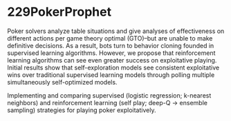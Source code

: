 # 229PokerProphet
Poker solvers analyze table situations and give analyses of effectiveness on different actions per game theory optimal (GTO)–but are unable to make definitive decisions. As a result, bots turn to behavior cloning founded in supervised learning algorithms. However, we propose that reinforcement learning algorithms can see even greater success on exploitative playing. Initial results show that self-exploration models see consistent exploitative wins over traditional supervised learning models through polling multiple simultaneously self-optimized models.

Implementing and comparing supervised (logistic regression; k-nearest neighbors) and reinforcement learning (self play; deep-Q -> ensemble sampling) strategies for playing poker exploitatively.
